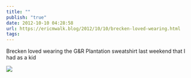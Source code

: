 ```yaml
---
title: ""
publish: "true"
date: 2012-10-10 04:28:58
url: https://ericmwalk.blog/2012/10/10/brecken-loved-wearing.html
tags: 
---
```


Brecken loved wearing the G&R Plantation sweatshirt last weekend that I had as a kid

![](https://ericmwalk.blog/uploads/2022/ed053f2c1a.jpg)